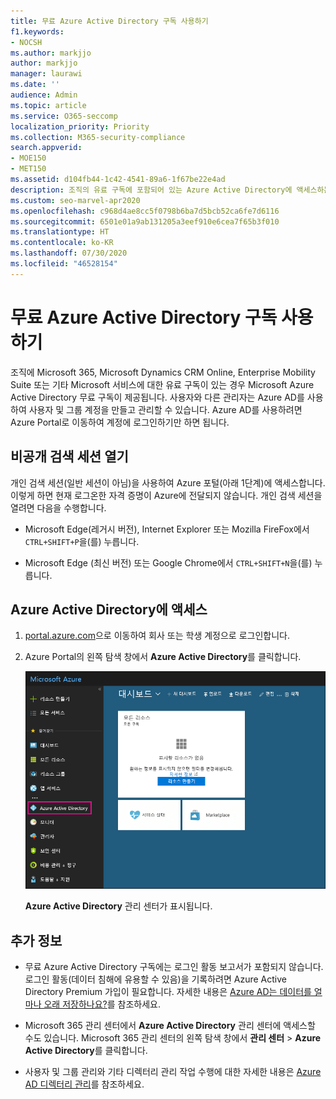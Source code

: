 ```yaml
---
title: 무료 Azure Active Directory 구독 사용하기
f1.keywords:
- NOCSH
ms.author: markjjo
author: markjjo
manager: laurawi
ms.date: ''
audience: Admin
ms.topic: article
ms.service: O365-seccomp
localization_priority: Priority
ms.collection: M365-security-compliance
search.appverid:
- MOE150
- MET150
ms.assetid: d104fb44-1c42-4541-89a6-1f67be22e4ad
description: 조직의 유료 구독에 포함되어 있는 Azure Active Directory에 액세스하는 방법을 알아봅니다.
ms.custom: seo-marvel-apr2020
ms.openlocfilehash: c968d4ae8cc5f0798b6ba7d5bcb52ca6fe7d6116
ms.sourcegitcommit: 6501e01a9ab131205a3eef910e6cea7f65b3f010
ms.translationtype: HT
ms.contentlocale: ko-KR
ms.lasthandoff: 07/30/2020
ms.locfileid: "46528154"
---
```

# <a name="use-your-free-azure-active-directory-subscription"></a>무료 Azure Active Directory 구독 사용하기

조직에 Microsoft 365, Microsoft Dynamics CRM Online, Enterprise Mobility Suite 또는 기타 Microsoft 서비스에 대한 유료 구독이 있는 경우 Microsoft Azure Active Directory 무료 구독이 제공됩니다. 사용자와 다른 관리자는 Azure AD를 사용하여 사용자 및 그룹 계정을 만들고 관리할 수 있습니다. Azure AD를 사용하려면 Azure Portal로 이동하여 계정에 로그인하기만 하면 됩니다.

## <a name="open-a-private-browsing-session"></a>비공개 검색 세션 열기

개인 검색 세션(일반 세션이 아님)을 사용하여 Azure 포털(아래 1단계)에 액세스합니다. 이렇게 하면 현재 로그온한 자격 증명이 Azure에 전달되지 않습니다. 개인 검색 세션을 열려면 다음을 수행합니다.

- Microsoft Edge(레거시 버전), Internet Explorer 또는 Mozilla FireFox에서 `CTRL+SHIFT+P`을(를) 누릅니다.

- Microsoft Edge (최신 버전) 또는 Google Chrome에서 `CTRL+SHIFT+N`을(를) 누릅니다.

## <a name="access-azure-active-directory"></a>Azure Active Directory에 액세스

1. [portal.azure.com](https://portal.azure.com)으로 이동하여 회사 또는 학생 계정으로 로그인합니다.

2. Azure Portal의 왼쪽 탐색 창에서 **Azure Active Directory**를 클릭합니다.

    ![Azure Portal의 왼쪽 탐색 창에서 Azure Active Directory를 클릭합니다.](../media/97d2d72f-ac20-46ab-898c-851f6009b453.png)

    **Azure Active Directory** 관리 센터가 표시됩니다.

## <a name="more-information"></a>추가 정보

- 무료 Azure Active Directory 구독에는 로그인 활동 보고서가 포함되지 않습니다. 로그인 활동(데이터 침해에 유용할 수 있음)을 기록하려면 Azure Active Directory Premium 가입이 필요합니다. 자세한 내용은 [Azure AD는 데이터를 얼마나 오래 저장하나요?](https://docs.microsoft.com/azure/active-directory/reports-monitoring/reference-reports-data-retention#how-long-does-azure-ad-store-the-data)를 참조하세요.

- Microsoft 365 관리 센터에서 **Azure Active Directory** 관리 센터에 액세스할 수도 있습니다. Microsoft 365 관리 센터의 왼쪽 탐색 창에서 **관리 센터** \> **Azure Active Directory**를 클릭합니다.

- 사용자 및 그룹 관리와 기타 디렉터리 관리 작업 수행에 대한 자세한 내용은 [Azure AD 디렉터리 관리](https://docs.microsoft.com/azure/active-directory/active-directory-administer)를 참조하세요.
